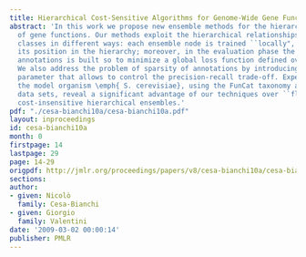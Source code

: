 ```yaml
---
title: Hierarchical Cost-Sensitive Algorithms for Genome-Wide Gene Function Prediction
abstract: 'In this work we propose new ensemble methods for the hierarchical classification
  of gene functions. Our methods exploit the hierarchical relationships between the
  classes in different ways: each ensemble node is trained ``locally", according to
  its position in the hierarchy; moreover, in the evaluation phase the set of predicted
  annotations is built so to minimize a global loss function defined over the hierarchy.
  We also address the problem of sparsity of annotations by introducing a cost-sensitive
  parameter that allows to control the precision-recall trade-off. Experiments with
  the model organism \emph{ S. cerevisiae}, using the FunCat taxonomy and seven biomolecular
  data sets, reveal a significant advantage of our techniques over ``flat'''' and
  cost-insensitive hierarchical ensembles.'
pdf: "./cesa-bianchi10a/cesa-bianchi10a.pdf"
layout: inproceedings
id: cesa-bianchi10a
month: 0
firstpage: 14
lastpage: 29
page: 14-29
origpdf: http://jmlr.org/proceedings/papers/v8/cesa-bianchi10a/cesa-bianchi10a.pdf
sections: 
author:
- given: Nicolò
  family: Cesa-Bianchi
- given: Giorgio
  family: Valentini
date: '2009-03-02 00:00:14'
publisher: PMLR
---
```

